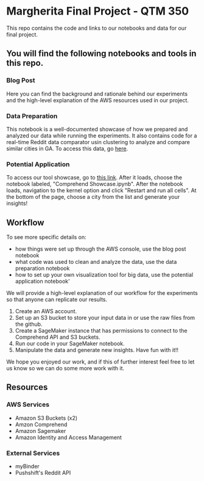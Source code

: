 # Margherita Final Project - QTM 350
This repo contains the code and links to our notebooks and data for our final project.

## You will find the following notebooks and tools in this repo. 

### Blog Post 
Here you can find the background and rationale behind our experiments and the high-level explanation of the AWS resources used in our project.

### Data Preparation
This notebook is a well-documented showcase of how we prepared and analyzed our data while running the experiments. It also contains code for a real-time Reddit data comparator usin clustering to analyze and compare similar cities in GA. To access this data, go [here](https://marg-final-views.s3.amazonaws.com/Data+Preparation+and+Analysis.html).

### Potential Application
To access our tool showcase, go to [this link](https://mybinder.org/v2/gh/sharvil09/margFinal/HEAD). After it loads, choose the notebook labeled, "Comprehend Showcase.ipynb". After the notebook loads, navigation to the kernel option and click "Restart and run all cells". At the bottom of the page, choose a city from the list and generate your insights!

## Workflow

To see more specific details on: 
* how things were set up through the AWS console, use the blog post notebook
* what code was used to clean and analyze the data, use the data preparation notebook
* how to set up your own visualization tool for big data, use the potential application notebook'

We will provide a high-level explanation of our workflow for the experiments so that anyone can replicate our results.

1. Create an AWS account.
2. Set up an S3 bucket to store your input data in or use the raw files from the github.
3. Create a SageMaker instance that has permissions to connect to the Comprehend API and S3 buckets.
4. Run our code in your SageMaker notebook.
5. Manipulate the data and generate new insights. Have fun with it!!

We hope you enjoyed our work, and if this of further interest feel free to let us know so we can do some more work with it.

## Resources

### AWS Services
* Amazon S3 Buckets (x2)
* Amzon Comprehend
* Amazon Sagemaker
* Amazon Identity and Access Management

### External Services 
* myBinder
* Pushshift's Reddit API
